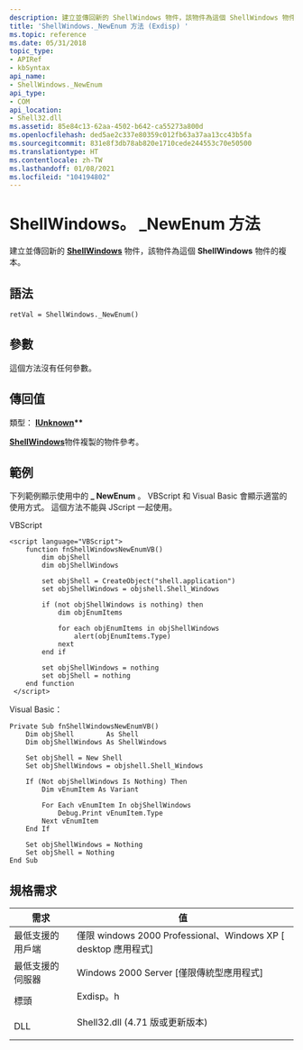```yaml
---
description: 建立並傳回新的 ShellWindows 物件，該物件為這個 ShellWindows 物件的複本。
title: 'ShellWindows._NewEnum 方法 (Exdisp) '
ms.topic: reference
ms.date: 05/31/2018
topic_type:
- APIRef
- kbSyntax
api_name:
- ShellWindows._NewEnum
api_type:
- COM
api_location:
- Shell32.dll
ms.assetid: 85e84c13-62aa-4502-b642-ca55273a800d
ms.openlocfilehash: ded5ae2c337e80359c012fb63a37aa13cc43b5fa
ms.sourcegitcommit: 831e8f3db78ab820e1710cede244553c70e50500
ms.translationtype: HT
ms.contentlocale: zh-TW
ms.lasthandoff: 01/08/2021
ms.locfileid: "104194802"
---
```

# <a name="shellwindows_newenum-method"></a>ShellWindows。 \_NewEnum 方法

建立並傳回新的 [**ShellWindows**](shellwindows.md) 物件，該物件為這個 **ShellWindows** 物件的複本。

## <a name="syntax"></a>語法


```JScript
retVal = ShellWindows._NewEnum()
```



## <a name="parameters"></a>參數

這個方法沒有任何參數。

## <a name="return-value"></a>傳回值

類型： **[ **IUnknown**](/windows/win32/api/unknwn/nn-unknwn-iunknown)\*\***

[**ShellWindows**](shellwindows.md)物件複製的物件參考。

## <a name="examples"></a>範例

下列範例顯示使用中的 **\_ NewEnum** 。 VBScript 和 Visual Basic 會顯示適當的使用方式。 這個方法不能與 JScript 一起使用。

VBScript


```VB
<script language="VBScript">
    function fnShellWindowsNewEnumVB()
        dim objShell
        dim objShellWindows
        
        set objShell = CreateObject("shell.application")
        set objShellWindows = objshell.Shell_Windows

        if (not objShellWindows is nothing) then
            dim objEnumItems
            
            for each objEnumItems in objShellWindows
                alert(objEnumItems.Type)
            next
        end if

        set objShellWindows = nothing
        set objShell = nothing
    end function
 </script>
```



Visual Basic：


```VB
Private Sub fnShellWindowsNewEnumVB()
    Dim objShell        As Shell
    Dim objShellWindows As ShellWindows
    
    Set objShell = New Shell
    Set objShellWindows = objshell.Shell_Windows

    If (Not objShellWindows Is Nothing) Then
        Dim vEnumItem As Variant
        
        For Each vEnumItem In objShellWindows
            Debug.Print vEnumItem.Type
        Next vEnumItem
    End If

    Set objShellWindows = Nothing
    Set objShell = Nothing
End Sub
```



## <a name="requirements"></a>規格需求



| 需求 | 值 |
|-------------------------------------|----------------------------------------------------------------------------------------------------------------|
| 最低支援的用戶端<br/> | 僅限 windows 2000 Professional、Windows XP \[ desktop 應用程式\]<br/>                                         |
| 最低支援的伺服器<br/> | Windows 2000 Server \[僅限傳統型應用程式\]<br/>                                                           |
| 標頭<br/>                   | <dl> <dt>Exdisp。h</dt> </dl>                            |
| DLL<br/>                      | <dl> <dt>Shell32.dll (4.71 版或更新版本) </dt> </dl> |



 

 
